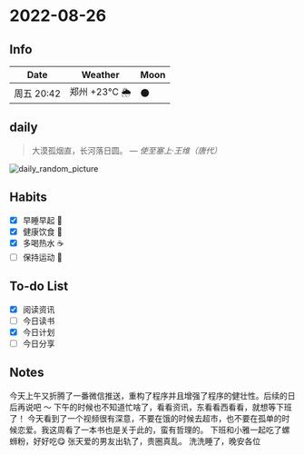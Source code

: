 # 2022-08-26

## Info

| Date           | Weather      | Moon |
| -------------- | ------------ | ---- |
| 周五 20:42 | 郑州 +23°C 🌦   | 🌑 |

## daily

> 大漠孤烟直，长河落日圆。
> — *使至塞上·王维（唐代）*

![daily_random_picture](https://images.unsplash.com/photo-1449709861192-5fbaa595db43?crop=entropy&cs=tinysrgb&fit=crop&fm=jpg&h=1080&ixid=MnwxfDB8MXxyYW5kb218MHx8bW91bnRhaW4sd2F0ZXIsbGFuZHNjYXBlLGdhbGF4eSxjaXR5fHx8fHx8MTY2MTUxNzc0MA&ixlib=rb-1.2.1&q=80&utm_campaign=api-credit&utm_medium=referral&utm_source=unsplash_source&w=1920)

## Habits

- [x] 早睡早起 🌃
- [x] 健康饮食 🥗
- [x] 多喝热水 ☕️
- [ ] 保持运动 💪

## To-do List

- [x] 阅读资讯 
- [ ] 今日读书
- [x] 今日计划
- [ ] 今日分享

## Notes

今天上午又折腾了一番微信推送，重构了程序并且增强了程序的健壮性。后续的日后再说吧 ～
下午的时候也不知道忙啥了，看看资讯，东看看西看看，就想等下班了！
今天看到了一个视频很有深意，不要在饿的时候去超市，也不要在孤单的时候恋爱。我这周看了一本书也是关于此的，蛮有哲理的。
下班和小雅一起吃了螺蛳粉，好好吃😋
张天爱的男友出轨了，贵圈真乱。
洗洗睡了，晚安各位 